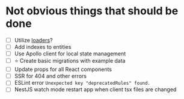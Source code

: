 # Not obvious things that should be done

- [ ] Utilize [loaders](https://reactrouter.com/6.29.0/route/loader)?
- [ ] Add indexes to entities
- [ ] Use Apollo client for local state management
- [ ] ⭐ Create basic migrations with example data
- [ ] Update props for all React components
- [ ] SSR for 404 and other errors
- [ ] ESLint error `Unexpected key "deprecatedRules" found.`
- [ ] NestJS watch mode restart app when client tsx files are changed